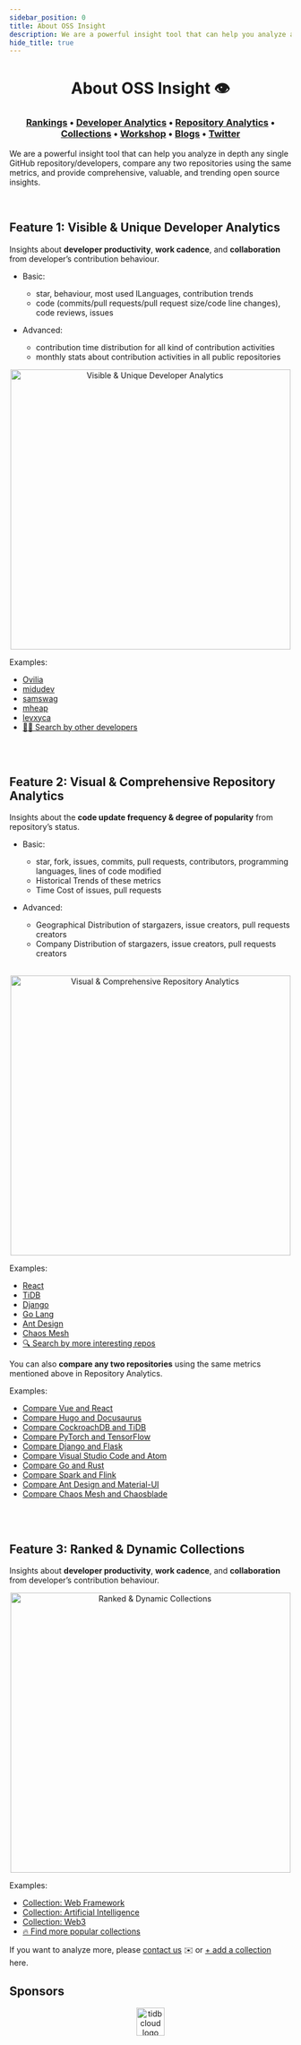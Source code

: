 ```yaml
---
sidebar_position: 0
title: About OSS Insight
description: We are a powerful insight tool that can help you analyze any GitHub repository/developer. And you can get insights with the monthly and historical rankings as well.
hide_title: true
---
```


<h1 align="center"> About OSS Insight 👁️</h1>

<h3 align="center">
  <b><a href="https://ossinsight.io/collections/open-source-database">Rankings</a></b>
  •
  <b><a href="https://ossinsight.io/analyze/Ovilia">Developer Analytics</a></b>
  •
  <a href="https://ossinsight.io/analyze/pingcap/tidb">Repository Analytics</a>
  •
  <a href="https://ossinsight.io/collections/open-source-database">Collections</a>
  •
  <a href="https://ossinsight.io/workshop/overview">Workshop</a>
  •
  <a href="https://ossinsight.io/blog">Blogs</a>
  •
  <a href="https://twitter.com/OSSInsight">Twitter</a>
</h3>

We are a powerful insight tool that can help you analyze in depth any single GitHub repository/developers, compare any two repositories using the same metrics, and provide comprehensive, valuable, and trending open source insights.

<br />

## Feature 1: Visible & Unique Developer Analytics

Insights about **developer productivity**, **work cadence**, and **collaboration** from developer’s contribution behaviour.

* Basic:
  * star, behaviour, most used lLanguages, contribution trends
  * code (commits/pull requests/pull request size/code line changes), code reviews, issues


* Advanced:
  * contribution time distribution for all kind of contribution activities
  * monthly stats about contribution activities in all public repositories


<div align="center">
    <img src="/img/screenshots/homepage-developer.png" alt="Visible & Unique Developer Analytics" height="500" />
</div>

Examples:
* [Ovilia](https://ossinsight.io/analyze/Ovilia)
* [midudev](https://ossinsight.io/analyze/midudev)
* [samswag](https://ossinsight.io/analyze/samswag)
* [mheap](https://ossinsight.io/analyze/mheap)
* [levxyca](https://ossinsight.io/analyze/levxyca)
* [🧑‍💻 Search by other developers](https://ossinsight.io) 

<br />
<br />

## Feature 2: Visual & Comprehensive Repository Analytics

Insights about the **code update frequency & degree of popularity** from repository’s status.

* Basic:
  * star, fork, issues, commits, pull requests, contributors, programming languages, lines of code modified
  * Historical Trends of these metrics 
  * Time Cost of issues, pull requests


* Advanced:
  * Geographical Distribution of stargazers, issue creators, pull requests creators
  * Company Distribution of stargazers, issue creators, pull requests creators

<br />

<div align="center">
    <img src="/img/screenshots/homepage-repository.png" alt="Visual & Comprehensive Repository Analytics" height="500" />
</div>

Examples:
* [React](https://ossinsight.io/analyze/facebook/react)
* [TiDB](https://ossinsight.io/analyze/pingcap/tidb)
* [Django](https://ossinsight.io/analyze/django/django)
* [Go Lang](https://ossinsight.io/analyze/golang/go)
* [Ant Design](https://ossinsight.io/analyze/ant-design/ant-design)
* [Chaos Mesh](https://ossinsight.io/analyze/chaos-mesh/chaos-mesh)
* [🔍 Search by more interesting repos](https://ossinsight.io)

You can also **compare any two repositories** using the same metrics mentioned above in Repository Analytics.

Examples:
* [Compare Vue and React](https://ossinsight.io/analyze/vuejs/vue?vs=facebook/react)
* [Compare Hugo and Docusaurus](https://ossinsight.io/analyze/gohugoio/hugo?vs=facebook/docusaurus)
* [Compare CockroachDB and TiDB](https://ossinsight.io/analyze/pingcap/tidb?vs=cockroachdb/cockroach)
* [Compare PyTorch and TensorFlow](https://ossinsight.io/analyze/pytorch/pytorch?vs=tensorflow/tensorflow)
* [Compare Django and Flask](https://ossinsight.io/analyze/django/django?vs=pallets/flask)
* [Compare Visual Studio Code and Atom](https://ossinsight.io/analyze/microsoft/vscode?vs=atom/atom)
* [Compare Go and Rust](https://ossinsight.io/analyze/golang/go?vs=rust-lang/rust)
* [Compare Spark and Flink](https://ossinsight.io/analyze/apache/spark?vs=apache/flink)
* [Compare Ant Design and Material-UI](https://ossinsight.io/analyze/ant-design/ant-design?vs=mui/material-ui)
* [Compare Chaos Mesh and Chaosblade](https://ossinsight.io/analyze/chaos-mesh/chaos-mesh?vs=chaosblade-io/chaosblade)

<br />
<br />

## Feature 3: Ranked & Dynamic Collections

Insights about **developer productivity**, **work cadence**, and **collaboration** from developer’s contribution behaviour.

<div align="center">
    <img src="/img/screenshots/homepage-collection.png" alt="Ranked & Dynamic Collections" height="500" />
</div>

Examples:
* [Collection: Web Framework](https://ossinsight.io/collections/web-framework)
* [Collection: Artificial Intelligence](https://ossinsight.io/collections/artificial-intelligence)
* [Collection: Web3](https://ossinsight.io/collections/web3)
* [🔥 Find more popular collections](https://ossinsight.io/collections/open-source-database) 

If you want to analyze more, please [contact us](https://ossinsight.io/about/#contact) ✉️ or [+ add a collection](https://github.com/pingcap/ossinsight#how-to-add-collections) here.

## Sponsors

<div align="center">
  <a href="https://en.pingcap.com/tidb-cloud/?utm_source=ossinsight&utm_medium=referral">
    <img src="/img/tidb-cloud-logo-w.png" alt="tidb cloud logo" height="50" />
  </a>
</div>
